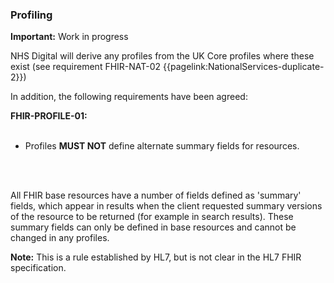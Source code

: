 ### Profiling

 <div markdown="span" class="alert alert-warning" role="alert"><i class="fa fa-warning"></i><b> Important:</b> Work in progress</div>

NHS Digital will derive any profiles from the UK Core profiles where these exist (see requirement FHIR-NAT-02 {{pagelink:NationalServices-duplicate-2}})

In addition, the following requirements have been agreed:
<div markdown="span" class="alert alert-warning" role="alert"><i class="fa fa-warning"></i><b> FHIR-PROFILE-01:</b>

<br/>
<br/>

- Profiles <b>MUST NOT</b> define alternate summary fields for resources.

<br/>
<br/>

All FHIR base resources have a number of fields defined as 'summary' fields, which appear in results when the client requested summary versions of the resource to be returned (for example in search results). These summary fields can only be defined in base resources and cannot be changed in any profiles.

**Note:** This is a rule established by HL7, but is not clear in the HL7 FHIR specification.